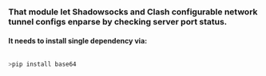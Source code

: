 ### That module let Shadowsocks and Clash configurable network tunnel configs enparse by checking server port status.
#### It needs to install single dependency via:



```python

>pip install base64
```
